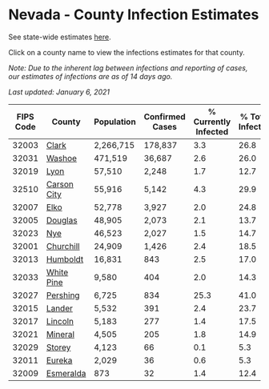 # Nevada - County Infection Estimates

See state-wide estimates [here](/infections/us-nv).

Click on a county name to view the infections estimates for that county.

*Note: Due to the inherent lag between infections and reporting of cases, our estimates of infections are as of 14 days ago.*

*Last updated: January 6, 2021*

|   FIPS Code |                     County |   Population |   Confirmed Cases |   % Currently Infected |   % Total Infected |
|-------------|----------------------------|--------------|-------------------|------------------------|--------------------|
|       32003 |             [Clark](clark) |    2,266,715 |           178,837 |                    3.3 |               26.8 |
|       32031 |           [Washoe](washoe) |      471,519 |            36,687 |                    2.6 |               26.0 |
|       32019 |               [Lyon](lyon) |       57,510 |             2,248 |                    1.7 |               12.7 |
|       32510 | [Carson City](carson-city) |       55,916 |             5,142 |                    4.3 |               29.9 |
|       32007 |               [Elko](elko) |       52,778 |             3,927 |                    2.0 |               24.8 |
|       32005 |         [Douglas](douglas) |       48,905 |             2,073 |                    2.1 |               13.7 |
|       32023 |                 [Nye](nye) |       46,523 |             2,027 |                    1.5 |               14.7 |
|       32001 |     [Churchill](churchill) |       24,909 |             1,426 |                    2.4 |               18.5 |
|       32013 |       [Humboldt](humboldt) |       16,831 |               843 |                    2.5 |               17.0 |
|       32033 |   [White Pine](white-pine) |        9,580 |               404 |                    2.0 |               14.3 |
|       32027 |       [Pershing](pershing) |        6,725 |               834 |                   25.3 |               41.0 |
|       32015 |           [Lander](lander) |        5,532 |               391 |                    2.4 |               23.7 |
|       32017 |         [Lincoln](lincoln) |        5,183 |               277 |                    1.4 |               17.5 |
|       32021 |         [Mineral](mineral) |        4,505 |               205 |                    1.8 |               14.9 |
|       32029 |           [Storey](storey) |        4,123 |                66 |                    0.1 |                5.3 |
|       32011 |           [Eureka](eureka) |        2,029 |                36 |                    0.6 |                5.3 |
|       32009 |     [Esmeralda](esmeralda) |          873 |                32 |                    1.4 |               12.4 |